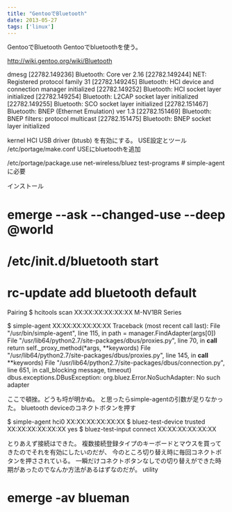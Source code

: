 ```yaml
---
title: "GentooでBluetooth"
date: 2013-05-27
tags: ['linux']
---
```


GentooでBluetooth
Gentooでbluetoothを使う。

http://wiki.gentoo.org/wiki/Bluetooth

dmesg
[22782.149236] Bluetooth: Core ver 2.16
[22782.149244] NET: Registered protocol family 31
[22782.149245] Bluetooth: HCI device and connection manager initialized
[22782.149252] Bluetooth: HCI socket layer initialized
[22782.149254] Bluetooth: L2CAP socket layer initialized
[22782.149255] Bluetooth: SCO socket layer initialized
[22782.151467] Bluetooth: BNEP (Ethernet Emulation) ver 1.3
[22782.151469] Bluetooth: BNEP filters: protocol multicast
[22782.151475] Bluetooth: BNEP socket layer initialized

kernel
HCI USB driver (btusb) を有効にする。
USE設定とツール
/etc/portage/make.conf
USEにbluetoothを追加

/etc/portage/package.use
net-wireless/bluez test-programs # simple-agentに必要

インストール
# emerge --ask --changed-use --deep @world
# /etc/init.d/bluetooth start
# rc-update add bluetooth default

Pairing
$ hcitools scan
        XX:XX:XX:XX:XX:XX       M-NV1BR Series

$ simple-agent XX:XX:XX:XX:XX:XX
Traceback (most recent call last):
  File "/usr/bin/simple-agent", line 115, in <module>
    path = manager.FindAdapter(args[0])
  File "/usr/lib64/python2.7/site-packages/dbus/proxies.py", line 70, in __call__
    return self._proxy_method(*args, **keywords)
  File "/usr/lib64/python2.7/site-packages/dbus/proxies.py", line 145, in __call__
    **keywords)
  File "/usr/lib64/python2.7/site-packages/dbus/connection.py", line 651, in call_blocking
    message, timeout)
dbus.exceptions.DBusException: org.bluez.Error.NoSuchAdapter: No such adapter

ここで頓挫。どうも埒が明かぬ。
と思ったらsimple-agentの引数が足りなかった。
bluetooth deviceのコネクトボタンを押す

$ simple-agent hci0 XX:XX:XX:XX:XX:XX
$ bluez-test-device trusted XX:XX:XX:XX:XX:XX yes
$ bluez-test-input connect XX:XX:XX:XX:XX:XX

とりあえず接続はできた。
複数接続登録タイプのキーボードとマウスを買ってきたのでそれを有効にしたいのだが、
今のところ切り替え時に毎回コネクトボタンを押さされている。
一瞬だけコネクトボタンなしでの切り替えができた時期があったのでなんか方法があるはずなのだが。
utility
# emerge -av blueman

